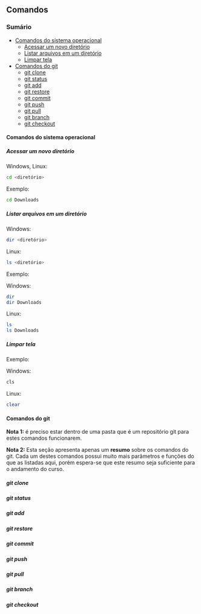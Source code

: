 ## Comandos

### Sumário

* [Comandos do sistema operacional](#comandos-do-sistema-operacional)
    * [Acessar um novo diretório](
    #acessar-um-novo-diretório)
    * [Listar arquivos em um diretório](
    listar-arquivos-em-um-diretório)
    * [Limpar tela](#limpar-tela)
* [Comandos do git](#comandos-do-git)
    * [git clone](#git-clone)
    * [git status](#git-status)
    * [git add](#git-add)
    * [git restore](#git-restore)
    * [git commit](#git-commit)
    * [git push](#git-push)
    * [git pull](#git-pull)
    * [git branch](#git-branch)
    * [git checkout](#git-checkout)

#### Comandos do sistema operacional

##### Acessar um novo diretório

Windows, Linux:

```bash
cd <diretório> 
```

Exemplo:

```bash
cd Downloads
```

##### Listar arquivos em um diretório

Windows:

```bash
dir <diretório>
```

Linux:

```bash
ls <diretório>
```

Exemplo:

Windows: 

```bash
dir
dir Downloads
```

Linux:

```bash
ls 
ls Downloads
```

##### Limpar tela

Exemplo:

Windows:

```bash
cls
```

Linux:

```bash
clear
```

#### Comandos do git

**Nota 1:** é preciso estar dentro de uma pasta que é um repositório git para 
estes comandos funcionarem.

**Nota 2:** Esta seção apresenta apenas um **resumo** sobre os comandos do git.
Cada um destes comandos possui muito mais parâmetros e funções do que as listadas
aqui, porém espera-se que este resumo seja suficiente para o andamento do curso.

##### git clone

##### git status

##### git add

##### git restore

##### git commit

##### git push

##### git pull

##### git branch

##### git checkout

